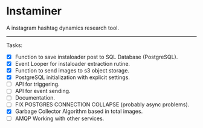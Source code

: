 # Instaminer

A instagram hashtag dynamics research tool.

---

Tasks:

- [x] Function to save instaloader post to SQL Database (PostgreSQL).
- [x] Event Looper for instaloader extraction rutine.
- [x] Function to send images to s3 object storage.
- [x] PostgreSQL initialization with explicit settings.
- [ ] API for triggering.
- [ ] API for event sending.
- [ ] Documentation.
- [ ] FIX POSTGRES CONNECTION COLLAPSE (probably async problems).
- [x] Garbage Collector Algorithm based in total images.
- [ ] AMQP Working with other services.
